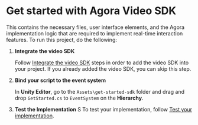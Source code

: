 # Get started with Agora Video SDK

This contains the necessary files, user interface elements, and the Agora implementation logic that are required to implement real-time interaction features. To run this project, do the following:

1. **Integrate the video SDK**

    Follow [Integrate the video SDK](https://github.com/AgoraIO/video-sdk-samples-unity/tree/main/Docs-Examples#integrate-the-video-sdk) steps in order to add the video SDK into your project. If you already added the video SDK, you can skip this step.

1. **Bind your script to the event system**

    In **Unity Editor**, go to the  `Assets\get-started-sdk` folder and drag and drop `GetStarted.cs` to `EventSystem` on the **Hierarchy**.

1. **Test the Implementation**
S
    To test your implementation, follow [Test your implementation](https://docs.agora.io/en/video-calling/get-started/get-started-sdk?platform=unity#test-your-implementation).